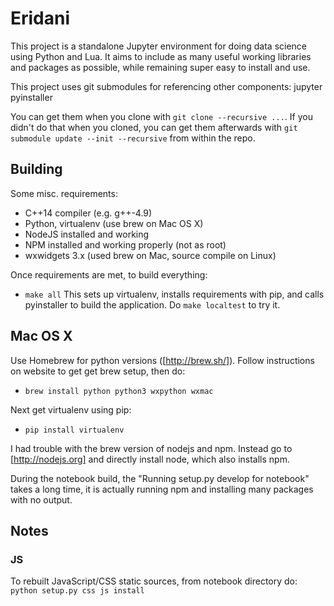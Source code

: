 # Eridani

This project is a standalone Jupyter environment for doing data science
using Python and Lua. It aims to include as many useful working libraries
and packages as possible, while remaining super easy to install and use.

This project uses git submodules for referencing other components:
    jupyter
    pyinstaller

You can get them when you clone with `git clone --recursive ...`. If you
didn't do that when you cloned, you can get them afterwards with
`git submodule update --init --recursive` from within the repo.

## Building

Some misc. requirements:
* C++14 compiler (e.g. g++-4.9)
* Python, virtualenv (use brew on Mac OS X)
* NodeJS installed and working
* NPM installed and working properly (not as root)
* wxwidgets 3.x (used brew on Mac, source compile on Linux)

Once requirements are met, to build everything:
* `make all`
This sets up virtualenv, installs requirements with pip, and calls
pyinstaller to build the application. Do `make localtest` to try it.

## Mac OS X

Use Homebrew for python versions ([http://brew.sh/]). Follow instructions on website to
get get brew setup, then do:

* `brew install python python3 wxpython wxmac`

Next get virtualenv using pip:

* `pip install virtualenv`

I had trouble with the brew version of nodejs and npm. Instead go to [http://nodejs.org]
and directly install node, which also installs npm.

During the notebook build, the "Running setup.py develop for notebook" takes a long time, it
is actually running npm and installing many packages with no output.

## Notes

### JS

To rebuilt JavaScript/CSS static sources, from notebook directory do:
`python setup.py css js install`
